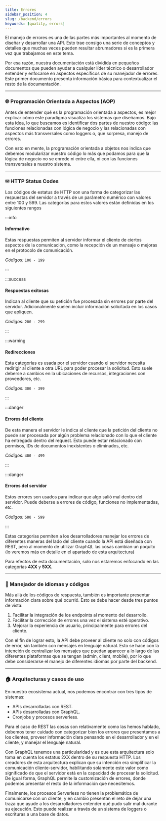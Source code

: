 ```yaml
---
title: Errores
sidebar_position: 4
slug: /backend/errors
keywords: [quality, errors]
---
```


El manejo de errores es una de las partes más importantes al momento de diseñar y desarrollar una API. Esto trae consigo una serie de conceptos y detalles que muchas veces pueden resultar abrumadores si es la primera vez que trabajamos en este tema.

Por esa razón, nuestra documentación está dividida en pequeños documentos que pueden ayudar a cualquier líder técnico o desarrollador entender y enfocarse en aspectos específicos de su manejador de errores. Este primer documento presenta información básica para contextualizar el resto de la documentación.

---

### 🌐 Programación Orientada a Aspectos (AOP)

Antes de entender qué es la programación orientada a aspectos, es mejor explicar cómo este paradigma visualiza los sistemas que diseñamos. Bajo esta idea, lo que buscamos es identificar dos partes de nuestro código: las funciones relacionadas con lógica de negocio y las relacionadas con aspectos más transversales como loggers o, que sorpresa, manejo de errores.

Con esto en mente, la programación orientada a objetos nos indica que debemos modularizar nuestro código lo más que podamos para que la lógica de negocio no se enrede ni entre ella, ni con las funciones transversales a nuestro sistema.

---

### ✉ HTTP Status Codes

Los códigos de estatus de HTTP son una forma de categorizar las respuestas del servidor a través de un parámetro numérico con valores entre 100 y 599. Las categorías para estos valores están definidas en los siguientes rangos

:::info

#### Informativo

Estas respuestas permiten al servidor informar el cliente de ciertos aspectos de la comunicación, como la recepción de un mensaje o mejoras en el protocolo de comunicación.

_Códigos:_ `100 - 199`

:::

:::success

#### Respuestas exitosas

Indican al cliente que su petición fue procesada sin errores por parte del servidor. Adicionalmente suelen incluir información solicitada en los casos que apliquen.

_Códigos:_ `200 - 299`

:::

:::warning

#### Redirecciones

Esta categorías es usada por el servidor cuando el servidor necesita redirigir al cliente a otra URL para poder procesar la solicitud. Esto suele deberse a cambios en la ubicaciones de recursos, integraciones con proveedores, etc.

_Códigos:_ `300 - 399`

:::

:::danger

#### Errores del cliente

De esta manera el servidor le indica al cliente que la petición del cliente no puede ser procesada por algún problema relacionado con lo que el cliente ha entregado dentro del request. Esto puede estar relacionado con permisos, IDs de documentos inexistentes o eliminados, etc.

_Códigos:_ `400 - 499`

:::

:::danger

#### Errores del servidor

Estos errores son usados para indicar que algo salió mal dentro del servidor. Puede deberse a errores de código, funciones no implementadas, etc.

_Códigos:_ `500 - 599`

:::

Estas categorías permiten a los desarrolladores manejar los errores de diferentes maneras del lado del cliente cuando la API está diseñada con REST, pero al momento de utilizar GraphQL las cosas cambian un poquito (lo veremos más en detalle en el apartado de esta arquitectura)

Para efectos de esta documentación, solo nos estaremos enfocando en las categorías **4XX** y **5XX**.

---

### 💬 Manejador de idiomas y códigos

Más allá de los códigos de respuesta, también es importante presentar información clara sobre qué ocurrió. Esto se debe hacer desde tres puntos de vista:

1. Facilitar la integración de los endpoints al momento del desarrollo.
2. Facilitar la corrección de errores una vez el sistema esté operativo.
3. Mejorar la experiencia de usuario, principalmente para errores del cliente.

Con el fin de lograr esto, la API debe proveer al cliente no solo con códigos de error, sin también con mensajes en lenguaje natural. Esto se hace con la intención de centralizar los mensajes que puedan aparecer a lo largo de las diferentes plataformas que se tengan (admin, client, mobile), por lo que debe considerarse el manejo de diferentes idiomas por parte del backend.

---

### 🏠 Arquitecturas y casos de uso

En nuestro ecosistema actual, nos podemos encontrar con tres tipos de sistemas:

- APIs desarrolladas con REST.
- APIs desarrolladas con GraphQL.
- Cronjobs y procesos serverless.

Para el caso de REST las cosas son relativamente como las hemos hablado, debemos tener cuidado con categorizar bien los errores que presentamos a los clientes, proveer información clara pensando en el desarrollador y en el cliente, y manejar el lenguaje natural.

Con GraphQL tenemos una particularidad y es que esta arquitectura solo toma en cuenta los estatus 2XX dentro de su respuesta HTTP. Los creadores de esta arquitectura explican que su intención era simplificar la comunicación cliente-servidor, habilitando solamente este valor como significado de que el servidor está en la capacidad de procesar la solicitud.
De igual forma, GraphQL permite la customización de errores, donde podemos presentar el resto de la información que necesitemos.

Finalmente, los procesos Serverless no tienen la problemática de comunicarse con un cliente, y en cambio presentan el reto de dejar una traza que ayude a los desarrolladores entender qué pudo salir mal durante su ejecución. Esto puede realizar a través de un sistema de loggers o escrituras a una base de datos.
